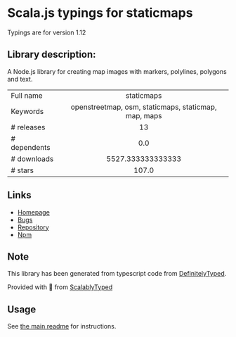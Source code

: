 
# Scala.js typings for staticmaps

Typings are for version 1.12

## Library description:
A Node.js library for creating map images with markers, polylines, polygons and text.

|                    |                 |
| ------------------ | :-------------: |
| Full name          | staticmaps |
| Keywords           | openstreetmap, osm, staticmaps, staticmap, map, maps |
| # releases         | 13 |
| # dependents       | 0.0 |
| # downloads        | 5527.333333333333 |
| # stars            | 107.0 |

## Links
- [Homepage](https://github.com/StephanGeorg/staticmaps#readme)
- [Bugs](https://github.com/StephanGeorg/staticmaps/issues)
- [Repository](https://github.com/StephanGeorg/staticmaps)
- [Npm](https://www.npmjs.com/package/staticmaps)
    


## Note
This library has been generated from typescript code from [DefinitelyTyped](https://definitelytyped.org).

Provided with :purple_heart: from [ScalablyTyped](https://github.com/oyvindberg/ScalablyTyped)

## Usage
See [the main readme](../../readme.md) for instructions.


